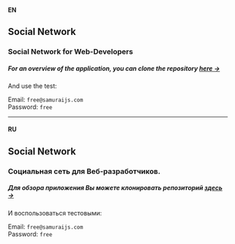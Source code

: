 #### EN
## Social Network
### Social Network for Web-Developers
##### For an overview of the application, you can clone the repository [*here &rarr;*](https://github.com/tsverkunov/Social-Network_SPA.git "link to project")

And use the test:

Email: ```free@samuraijs.com```  
Password: ```free```

------

#### RU
## Social Network
### Социальная сеть для Веб-разработчиков.

##### Для обзора приложения Вы можете клонировать репозиторий [*здесь &rarr;*](https://github.com/tsverkunov/Social-Network_SPA.git "ссылка на проект")

И воспользоваться тестовыми:  

Email: ```free@samuraijs.com```  
Password: ```free```